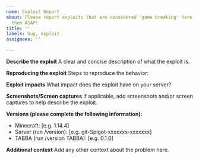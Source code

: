 ```yaml
---
name: Exploit Report
about: Please report exploits that are considered 'game breaking' here so we can fix
  them ASAP!
title: ''
labels: bug, exploit
assignees: ''

---
```


**Describe the exploit**
A clear and concise description of what the exploit is.

**Reproducing the exploit**
Steps to reproduce the behavior:

**Exploit impacts**
What impact does the exploit have on your server?

**Screenshots/Screen captures**
If applicable, add screenshots and/or screen captures to help describe the exploit.

**Versions (please complete the following information):**
 - Minecraft: [e.g. 1.14.4]
 - Server (run /version): [e.g. git-Spigot-xxxxxxx-xxxxxxx]
 - TABBA (run /version TABBA): [e.g. 0.1.0]

**Additional context**
Add any other context about the problem here.
